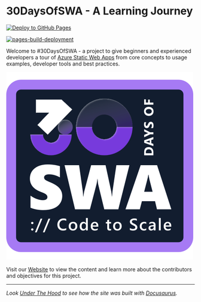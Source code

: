 # 30DaysOfSWA - A Learning Journey

[![Deploy to GitHub Pages](https://github.com/staticwebdev/30DaysOfSWA/actions/workflows/deploy.yml/badge.svg)](https://github.com/staticwebdev/30DaysOfSWA/actions/workflows/deploy.yml) 

[![pages-build-deployment](https://github.com/staticwebdev/30DaysOfSWA/actions/workflows/pages/pages-build-deployment/badge.svg)](https://github.com/staticwebdev/30DaysOfSWA/actions/workflows/pages/pages-build-deployment)

Welcome to #30DaysOfSWA - a project to give beginners and experienced developers a tour of [Azure Static Web Apps](https://docs.microsoft.com/en-us/azure/static-web-apps/overview) from core concepts to usage examples, developer tools and best practices.

![30DaysOfSWA Logo](www/static/img/logo.svg)

Visit our [Website](https://staticwebdev.github.io/30DaysOfSWA/) to view the content and learn more about the contributors and objectives for this project.

---

_Look [Under The Hood](SETUP.md) to see how the site was built with [Docusaurus](https://docusaurus.io)._